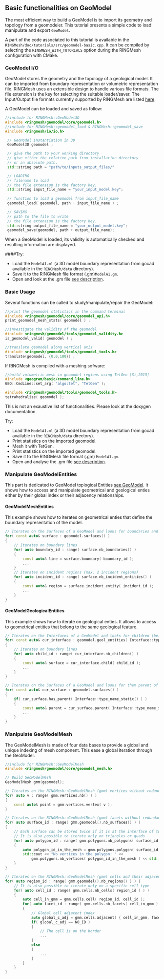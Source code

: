 
## Basic functionalities on GeoModel
The most efficient way to build a GeoModel is to import its geometry and topology from a
geomodeler. This tutorial presents a simple code to load manipulate and export `GeoModel`.

A part of the code associated to this tutorial is available in the `RINGMesh/doc/tutorials/src/geomodel-basic.cpp`.
It can be compiled by selecting the `RINGMESH_WITH_TUTORIALS` option during the RINGMesh configuration with CMake. 

### GeoModel I/O

GeoModel stores the geometry and the topology of a geological model. It can be imported from boundary
representation or volumetric representation file.
RINGMesh uses an extensible design to handle various file formats.
The file extension is the key for selecting the suitable loader/saver.
The Input/Output file formats currently supported by RINGMesh are listed [here](/features/file_formats).

A GeoModel can be loaded and saved as follow:

```c++
//include for RINGMesh::GeoModel3D
#include <ringmesh/geomodel/core/geomodel.h> 
//include for RINGMesh::geomodel_load & RINGMesh::geomodel_save
#include <ringmesh/io/io.h> 

 // GeoModel instantiation in 3D
 GeoModel3D geomodel ;

 // give the path to your working directory
 // give either the relative path from installation directory
 // or an absolute path.
 std::string path = "path/to/inputs_output_files/"

 // LOADING
 // filename to load
 // the file extension is the factory key.
 std::string input_file_name = "your_input_model.key";
 
 // function to load a geomodel from input_file_name
 geomodel_load( geomodel, path + input_file_name ) ;

 // SAVING
 // path to the file to write
 // the file extension is the factory key.
 std::string output_file_name = "your_output_model.key";
 geomodel_save(geomodel, path + output_file_name);
```

When a GeoModel is loaded, its validity is automatically checked and resulting information
are displayed.

####Try:

 * Load the `ModelA1.ml` (a 3D model boundary representation from gocad available in the `RINGMesh/data` directory).
 * Save it to the RINGMesh file format (.gm)`ModelA1.gm`.
 * Open and look at the .gm file [see description](/features/file_formats).

### Basic Usage
Several functions can be called to study/manipulate/repair the GeoModel:

```c++
//print the geomodel statistics in the command terminal
#include <ringmesh/geomodel/core/geomodel_api.h>
print_geomodel_mesh_stats( geomodel ) ;

//investigate the validity of the geomodel
#include <ringmesh/geomodel/tools/geomodel_validity.h>
is_geomodel_valid( geomodel ) ;

//translate geomodel along vertical axis
#include <ringmesh/geomodel/tools/geomodel_tools.h>
translate(geomodel, {0,0,100}) ;
```

If RINGMesh is compiled with a meshing sofware:

```c++
//build volumetric mesh in geomodel regions using TetGen [Si,2015]
#include <geogram/basic/command_line.h>
GEO::CmdLine::set_arg( "algo:tet", "TetGen" );

#include <ringmesh/geomodel/tools/geomodel_tools.h>
tetrahedralize( geomodel );
```

This is not an exaustive list of functionalities. Please look at the doxygen documentation.

Try:

 * Load the `ModelA1.ml` (a 3D model boundary representation from gocad available in the `RINGMesh/data` directory).
 * Print statistics on the imported geomodel.
 * Mesh it with TetGen.
 * Print statistics on the imported geomodel.
 * Save it to the RINGMesh file format (.gm) `ModelA1.gm`.
 * Open and analyse the .gm file [see description](/features/file_formats).

### Manipulate GeoModelEntities
This part is dedicated to GeoModel toplogical Entities [see GeoModel](/features/geomodel).
It shows how to access and manipulate geometrical and geological enties either
by their global index or their adjacency relationships.

#### GeoModelMeshEntities
This example shows how to iterates on geometrical enties that define the boundary representation of the model.

```c++
// Iterates on the Surfaces of a GeoModel and looks for boundaries and incident_entities
for( const auto& surface : geomodel.surfaces() )
{
    // Iterates on boundary lines
    for( auto boundary_id : range( surface.nb_boundaries() )
    {
        const auto& line = surface.boundary( boundary_id );
        ...
    }
    // Iterates on incident regions (max. 2 incident regions)
    for( auto incident_id : range( surface.nb_incident_entities() )
    {
        const auto& region = surface.incident_entity( incident_id );
        ...
    }
}
```

#### GeoModelGeologicalEntities
This example shows how to iterate on geological enties. It allows to access to geometrical entities that belong
to the same geological feature.

```c++
// Iterates on the Interfaces of a GeoModel and looks for children (being GeoModelMeshEntities)
for( const auto& cur_interface : geomodel.geol_entities( Interface::type_name_static() ) )
{
    // Iterates on boundary lines
    for( auto child_id : range( cur_interface.nb_children() )
    {
        const auto& surface = cur_interface.child( child_id );
        ...
    }
}

// Iterates on the Surfaces of a GeoModel and looks for them parent of type Interface
for( const auto& cur_surface : geomodel.surfaces() )
{
    if( cur_surface.has_parent( Interface::type_name_static() ) )
    {
        const auto& parent = cur_surface.parent( Interface::type_name_static() );
        ...
    }
}
```

### Manipulate GeoModelMesh

The GeoModelMesh is made of four data bases to provide a global and unique indexing of mesh component.
This ease a global iteration through the GeoModel.

```c++
//include for RINGMesh::GeoModelMesh
#include <ringmesh/geomodel/core/geomodel_mesh.h>

// Build GeoModelMesh
GeoModelMesh gmm(geomodel);

// Iterates on the RINGMesh::GeoModelMesh (gmm) vertices without redundancy
for( auto v : range( gmm.vertices.nb() ) )
{
    const auto& point = gmm.vertices.vertex( v );
}

// Iterates on the RINGMesh::GeoModelMesh (gmm) facets without redundancy
for( auto surface_id : range( gmm.geomodel().nb_surfaces() ) )
{
    // Each surface can be stored twice if it is at the interface of two meshes
    // It is also possible to iterate only on triangles or quads
    for( auto polygon_id : range( gmm.polygons.nb_polygons( surface_id ) ) )
    {
        auto polygon_id_in_the_mesh = gmm.polygons.polygon( surface_id, polygon_id );
        std::cout << "Nb vertices in the polygon: " <<
            gmm.polygons.nb_vertices( polygon_id_in_the_mesh ) << std::endl;
    }
}

// Iterates on the RINGMesh::GeoModelMesh (gmm) cells and their adjacent cells
for( auto region_id : range( gmm.geomodel().nb_regions() ) ) {
    // It is also possible to iterate only on a specific cell type
    for( auto cell_id : range( gmm.cells.nb_cells( region_id ) ) )
    {
        auto cell_in_gmm = gmm.cells.cell( region_id, cell_id );
        for( auto facet_id : range( gmm.cells.nb_facets( cell_in_gmm ) ) )
        {
            // Global cell adjacent index
            auto global_c_adj = gmm.cells.adjacent( { cell_in_gmm, facet_id } );
            if( global_c_adj == NO_ID )
            {
                // The cell is on the border
                ...
            }
            else
            {
                ...
            }
        }
    }
}
```
